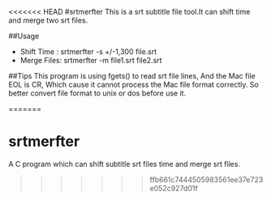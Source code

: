 <<<<<<< HEAD
#srtmerfter
This is a srt subtitle file tool.It can shift time and merge two srt files.

##Usage 
- Shift Time : srtmerfter -s +/-1,300  file.srt
- Merge Files: srtmerfter -m file1.srt file2.srt

##Tips
This program is using fgets() to read srt file lines, And the Mac file EOL is CR, Which cause it cannot process the Mac file format correctly.
So better convert file format to unix or dos before use it.

=======
# srtmerfter
A C program which can shift subtitle srt files time and merge srt files.
>>>>>>> ffb661c7444505983561ee37e723e052c927d01f
